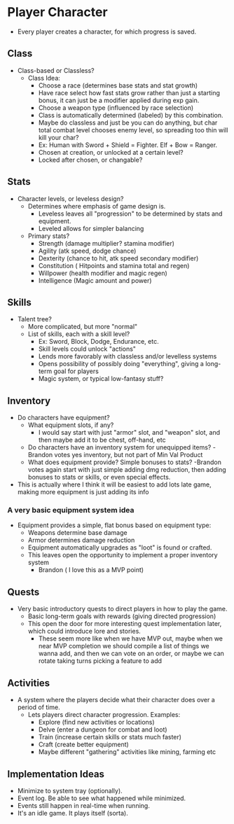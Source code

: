 # Player Character

- Every player creates a character, for which progress is saved.

## Class

- Class-based or Classless?
  - Class Idea:
    - Choose a race (determines base stats and stat growth)
    - Have race select how fast stats grow rather than just a starting bonus, it can just be a modifier applied during exp gain.
    - Choose a weapon type (influenced by race selection)
    - Class is automatically determined (labeled) by this combination.
    - Maybe do classless and just be you can do anything, but char total combat level chooses enemy level, so spreading too thin will kill your char?
    - Ex: Human with Sword + Shield = Fighter.  Elf + Bow = Ranger.
    - Chosen at creation, or unlocked at a certain level?
    - Locked after chosen, or changable?

## Stats

- Character levels, or leveless design?
  - Determines where emphasis of game design is.
    - Leveless leaves all "progression" to be determined by stats and equipment.
    - Leveled allows for simpler balancing
  - Primary stats?
    - Strength (damage multiplier? stamina modifier)
    - Agility (atk speed, dodge chance)
    - Dexterity (chance to hit, atk speed secondary modifier)
    - Constitution ( Hitpoints and stamina total and regen)
    - Willpower (health modifier and magic regen)
    - Intelligence (Magic amount and power)

## Skills

- Talent tree?
  - More complicated, but more "normal"
  - List of skills, each with a skill level?
    - Ex: Sword, Block, Dodge, Endurance, etc.
    - Skill levels could unlock "actions"
    - Lends more favorably with classless and/or levelless systems
    - Opens possibility of possibly doing "everything", giving a long-term goal for players
    - Magic system, or typical low-fantasy stuff?

## Inventory

- Do characters have equipment?
  - What equipment slots, if any?
    - I would say start with just "armor" slot, and "weapon" slot, and then maybe add it to be chest, off-hand, etc
  - Do characters have an inventory system for unequipped items?
    -Brandon votes yes inventory, but not part of Min Val Product
  - What does equipment provide?  Simple bonuses to stats?
    -Brandon votes again start with just simple adding dmg reduction, then adding bonuses to stats or skills, or even special effects.
- This is actually where I think it will be easiest to add lots late game, making more equipment is just adding its info

### A very basic equipment system idea

- Equipment provides a simple, flat bonus based on equipment type:
  - Weapons determine base damage
  - Armor determines damage reduction
  - Equipment automatically upgrades as "loot" is found or crafted.
  - This leaves open the opportunity to implement a proper inventory system
    - Brandon ( I love this as a MVP point)

## Quests

- Very basic introductory quests to direct players in how to play the game.
  - Basic long-term goals with rewards (giving directed progression)
  - This  open the door for more interesting quest implementation later, which could introduce lore and stories.
    - These seem more like when we have MVP out, maybe when we near MVP completion we should compile a list of things we wanna add, and then we can vote on an order, or maybe we can rotate taking turns picking a feature to add

## Activities

- A system where the players decide what their character does over a period of time.
  - Lets players direct character progression.  Examples:
    - Explore (find new activities or locations)
    - Delve (enter a dungeon for combat and loot)
    - Train (increase certain skills or stats much faster)
    - Craft (create better equipment)
    - Maybe different "gathering" activities like mining, farming etc

## Implementation Ideas

- Minimize to system tray (optionally).
- Event log.  Be able to see what happened while minimized.
- Events still happen in real-time when running.
- It's an idle game.  It plays itself (sorta).
